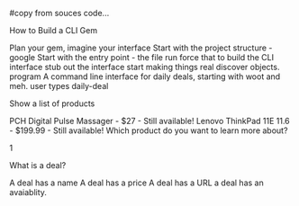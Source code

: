 #copy from souces code...

How to Build a CLI Gem

Plan your gem, imagine your interface
Start with the project structure - google
Start with the entry point - the file run
force that to build the CLI interface
stub out the interface
start making things real
discover objects.
program
A command line interface for daily deals, starting with woot and meh.
user types daily-deal

Show a list of products

PCH Digital Pulse Massager - $27 - Still available!
Lenovo ThinkPad 11E 11.6 - $199.99 - Still available!
Which product do you want to learn more about?

1

What is a deal?

A deal has a name 
A deal has a price 
A deal has a URL 
a deal has an avaiablity.
